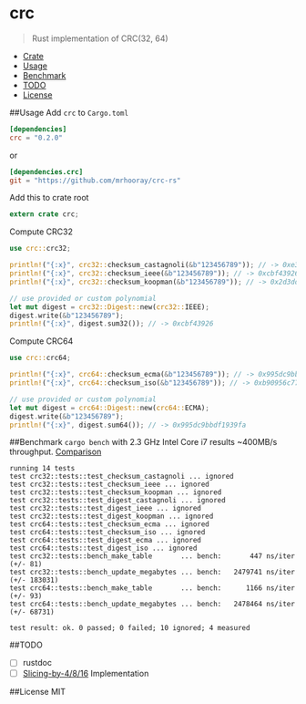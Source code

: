 # crc
> Rust implementation of CRC(32, 64)

* [Crate](https://crates.io/crates/crc)
* [Usage](#usage)
* [Benchmark](#benchmark)
* [TODO](#todo)
* [License](#license)

##Usage
Add `crc` to `Cargo.toml`
```toml
[dependencies]
crc = "0.2.0"
```
or
```toml
[dependencies.crc]
git = "https://github.com/mrhooray/crc-rs"
```

Add this to crate root
```rust
extern crate crc;
```

Compute CRC32
```rust
use crc::crc32;

println!("{:x}", crc32::checksum_castagnoli(&b"123456789")); // -> 0xe3069283
println!("{:x}", crc32::checksum_ieee(&b"123456789")); // -> 0xcbf43926
println!("{:x}", crc32::checksum_koopman(&b"123456789")); // -> 0x2d3dd0ae

// use provided or custom polynomial
let mut digest = crc32::Digest::new(crc32::IEEE);
digest.write(&b"123456789");
println!("{:x}", digest.sum32()); // -> 0xcbf43926
```

Compute CRC64
```rust
use crc::crc64;

println!("{:x}", crc64::checksum_ecma(&b"123456789")); // -> 0x995dc9bbdf1939fa
println!("{:x}", crc64::checksum_iso(&b"123456789")); // -> 0xb90956c775a41001

// use provided or custom polynomial
let mut digest = crc64::Digest::new(crc64::ECMA);
digest.write(&b"123456789");
println!("{:x}", digest.sum64()); // -> 0x995dc9bbdf1939fa
```

##Benchmark
`cargo bench` with 2.3 GHz Intel Core i7 results ~400MB/s throughput. [Comparison](http://create.stephan-brumme.com/crc32/)
```
running 14 tests
test crc32::tests::test_checksum_castagnoli ... ignored
test crc32::tests::test_checksum_ieee ... ignored
test crc32::tests::test_checksum_koopman ... ignored
test crc32::tests::test_digest_castagnoli ... ignored
test crc32::tests::test_digest_ieee ... ignored
test crc32::tests::test_digest_koopman ... ignored
test crc64::tests::test_checksum_ecma ... ignored
test crc64::tests::test_checksum_iso ... ignored
test crc64::tests::test_digest_ecma ... ignored
test crc64::tests::test_digest_iso ... ignored
test crc32::tests::bench_make_table       ... bench:       447 ns/iter (+/- 81)
test crc32::tests::bench_update_megabytes ... bench:   2479741 ns/iter (+/- 183031)
test crc64::tests::bench_make_table       ... bench:      1166 ns/iter (+/- 93)
test crc64::tests::bench_update_megabytes ... bench:   2478464 ns/iter (+/- 68731)

test result: ok. 0 passed; 0 failed; 10 ignored; 4 measured
```

##TODO
- [ ] rustdoc
- [ ] [Slicing-by-4/8/16](http://create.stephan-brumme.com/crc32/#slicing-by-8-overview) Implementation

##License
MIT

